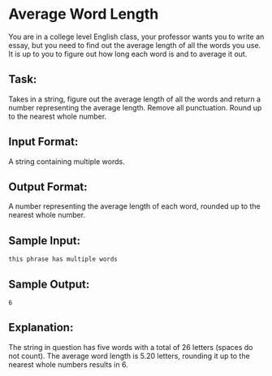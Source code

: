 ﻿# Average Word Length  

You are in a college level English class, your professor wants you to write an essay, but you need to find out the average length of all the words you use. It is up to you to figure out how long each word is and to average it out.

## Task: 
Takes in a string, figure out the average length of all the words and return a number representing the average length. Remove all punctuation. Round up to the nearest whole number.

## Input Format: 
A string containing multiple words.

## Output Format: 
A number representing the average length of each word, rounded up to the nearest whole number.

## Sample Input:
```
this phrase has multiple words
```

## Sample Output:
```
6
```

## Explanation:
The string in question has five words with a total of 26 letters (spaces do not count). The average word length is 5.20 letters, rounding it up to the nearest whole numbers results in 6.
